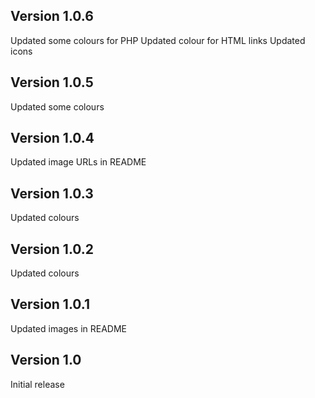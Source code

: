 ## Version 1.0.6

Updated some colours for PHP
Updated colour for HTML links
Updated icons

## Version 1.0.5

Updated some colours

## Version 1.0.4

Updated image URLs in README

## Version 1.0.3

Updated colours

## Version 1.0.2

Updated colours

## Version 1.0.1

Updated images in README

## Version 1.0

Initial release
